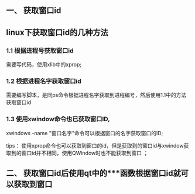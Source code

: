 ## 一、 获取窗口id

## linux下获取窗口id的几种方法
### 1.1 根据进程号获取窗口id
需要写代码，使用xlib中的xprop;

### 1.2 根据进程名字获取窗口id
需要编写脚本，是同ps命令根据进程名字获取到进程编号，然后使用1.1中的方法获取窗口id

### 1.3 使用xwindow命令也已获取窗口ID,
xwindows -name "窗口名字"命令可以根据窗口的名字获取窗口的ID;

tips： 使用xprop命令也可以获取到窗口的id，但是获取到的窗口id与xwindow获取到的窗口id并不相同，使用QWindow时也不能获取到窗口 ；

## 二、 获取窗口id后使用qt中的***函数根据窗口id就可以获取到窗口

